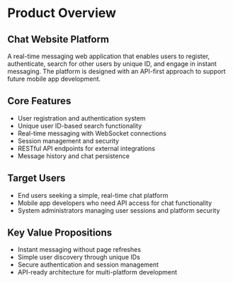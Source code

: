 # Product Overview

## Chat Website Platform

A real-time messaging web application that enables users to register, authenticate, search for other users by unique ID, and engage in instant messaging. The platform is designed with an API-first approach to support future mobile app development.

## Core Features

- User registration and authentication system
- Unique user ID-based search functionality  
- Real-time messaging with WebSocket connections
- Session management and security
- RESTful API endpoints for external integrations
- Message history and chat persistence

## Target Users

- End users seeking a simple, real-time chat platform
- Mobile app developers who need API access for chat functionality
- System administrators managing user sessions and platform security

## Key Value Propositions

- Instant messaging without page refreshes
- Simple user discovery through unique IDs
- Secure authentication and session management
- API-ready architecture for multi-platform development